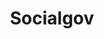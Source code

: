 ---
# This topic lives at
# https://digital.gov/topics/socialgov

# Topic Title
title: "Socialgov"

# description — keep it short and clear
# summary: ""

# Weight
weight: 1

# For more information on managing topics,
# see https://github.com/GSA/digitalgov.gov/wiki/topics
---